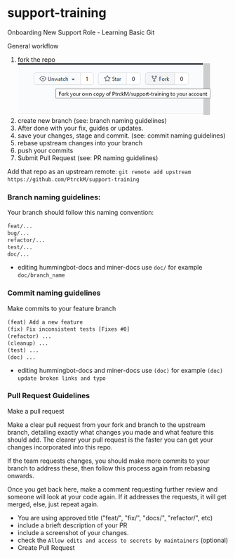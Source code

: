 # support-training
Onboarding New Support Role - Learning Basic Git

General workflow
1. fork the repo <br>
    ![repo](images/repo.png)
2. create new branch (see: branch naming guidelines)
3. After done with your fix, guides or updates.
4. save your changes, stage and commit. (see: commit naming guidelines)
5. rebase upstream changes into your branch
6. push your commits
7. Submit Pull Request (see: PR naming guidelines)
 
Add that repo as an upstream remote:
`git remote add upstream https://github.com/PtrckM/support-training`

### Branch naming guidelines:
Your branch should follow this naming convention: 

    feat/...
    bug/...
    refactor/...
    test/...
    doc/...

- editing hummingbot-docs and miner-docs use `doc/` for example `doc/branch_name`

### Commit naming guidelines
Make commits to your feature branch

    (feat) Add a new feature
    (fix) Fix inconsistent tests [Fixes #0]
    (refactor) ...
    (cleanup) ...
    (test) ...
    (doc) ...

- editing hummingbot-docs and miner-docs use `(doc)` for example `(doc) update broken links and typo`

### Pull Request Guidelines
Make a pull request

Make a clear pull request from your fork and branch to the upstream branch, detailing exactly what changes you made and what feature this should add. The clearer your pull request is the faster you can get your changes incorporated into this repo.

If the team requests changes, you should make more commits to your branch to address these, then follow this process again from rebasing onwards.

Once you get back here, make a comment requesting further review and someone will look at your code again. If it addresses the requests, it will get merged, else, just repeat again.

- You are using approved title ("feat/", "fix/", "docs/", "refactor/", etc)
- include a brieft description of your PR
- include a screenshot of your changes.
- check the `Allow edits and access to secrets by maintainers` (optional)
- Create Pull Request

